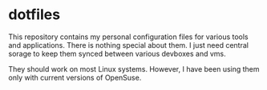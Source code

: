 # dotfiles
This repository contains my personal configuration files for various tools and applications. There is nothing special about them. I just need central sorage to keep them synced between various devboxes and vms.

They should work on most Linux systems. However, I have been using them only with current versions of OpenSuse.
